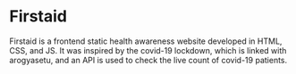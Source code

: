 # Firstaid
Firstaid is a frontend static health awareness website developed in HTML, CSS, and JS. It was inspired by the covid-19 lockdown, which is linked with arogyasetu, and an API is used to check the live count of covid-19 patients.
